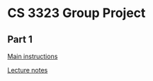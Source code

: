 # CS 3323 Group Project

## Part 1

[Main instructions](https://canvas.ou.edu/courses/309160/files/94175412?wrap=1)

[Lecture notes](https://canvas.ou.edu/courses/309160/files/94264178?wrap=1)
